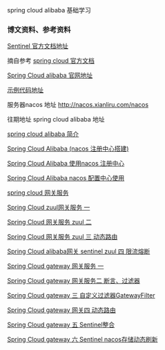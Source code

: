 spring cloud alibaba 基础学习




### 博文资料、参考资料

[Sentinel 官方文档地址](https://github.com/alibaba/Sentinel)

摘自参考 [spring cloud 官方文档](https://cloud.spring.io/)

[Spring Cloud alibaba 官网地址](https://github.com/alibaba/spring-cloud-alibaba)

 [示例代码地址](https://github.com/HPxianliru/Spring-cloud-alibaba-basis/)
 
 
 服务器nacos 地址 http://nacos.xianliru.com/nacos

 
 往期地址 spring cloud alibaba 地址
 
 [spring cloud alibaba 简介](https://www.jianshu.com/p/16e2466f7177)
 
 [Spring Cloud Alibaba (nacos 注册中心搭建)](https://www.jianshu.com/p/1f573a642118)
 
 [Spring Cloud Alibaba 使用nacos 注册中心](https://www.jianshu.com/p/0f7fe16c06b2)
 
 [Spring Cloud Alibaba nacos 配置中心使用](https://www.jianshu.com/p/ca0f9ee38087)
 
 [spring cloud 网关服务](https://www.jianshu.com/p/146d66ab4e31)
 
 [Spring Cloud zuul网关服务 一](https://www.jianshu.com/p/31627176d2a2)
 
 [Spring Cloud 网关服务 zuul 二](https://zhuanlan.zhihu.com/p/89378879)
 
 [Spring Cloud 网关服务 zuul 三 动态路由](https://zhuanlan.zhihu.com/p/89402261)
 
 [Spring Cloud alibaba网关 sentinel zuul 四 限流熔断](https://zhuanlan.zhihu.com/p/90077373)
 
 [Spring Cloud gateway 网关服务 一](https://zhuanlan.zhihu.com/p/90116218)
 
 [Spring Cloud gateway 网关服务二 断言、过滤器](https://zhuanlan.zhihu.com/p/90305233)
 
 [Spring Cloud gateway 三 自定义过滤器GatewayFilter](https://zhuanlan.zhihu.com/p/90878602)
 
 [Spring Cloud gateway 网关四 动态路由](https://zhuanlan.zhihu.com/p/90990599)
 
[Spring Cloud gateway 五 Sentinel整合](https://zhuanlan.zhihu.com/p/91262004)

[Spring Cloud gateway 六 Sentinel nacos存储动态刷新](https://zhuanlan.zhihu.com/p/91577247)
